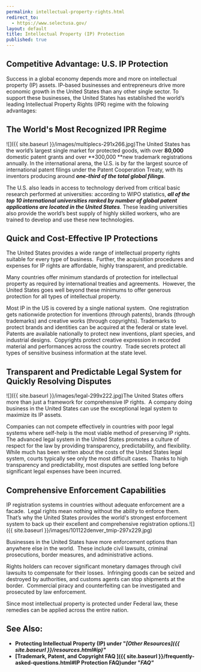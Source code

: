 ```yaml
---
permalink: intellectual-property-rights.html
redirect_to:
  - https://www.selectusa.gov/
layout: default
title: Intellectual Property (IP) Protection
published: true
---
```


## Competitive Advantage: U.S. IP Protection

Success in a global economy depends more and more on intellectual property (IP) assets. IP-based businesses and entrepreneurs drive more economic growth in the United States than any other single sector. To support these businesses, the United States has established the world’s leading Intellectual Property Rights (IPR) regime with the folowing advantages:

## The World's&nbsp;Most Recognized IPR Regime&nbsp;

<span class="imgright">![]({{ site.baseurl }}/images/multiplecs-291x266.jpg)</span>The United States has the world’s largest single market for protected goods, with over **80,000** domestic patent grants and over **300,000 **new trademark registrations annually. In the international arena, the U.S. is by far the largest source of international patent filings under the Patent Cooperation Treaty, with its inventors producing around **_one-third of the total global filings_**. 

The U.S. also leads in access to technology derived from critical basic research performed at universities: according to WIPO statistics, _**all of the top 10 international universities ranked by number of global patent applications are located in the United States**_. These leading universities also provide the world’s best supply of highly skilled workers, who are trained to develop and use these new technologies.

## Quick and Cost-Effective&nbsp;IP Protections 

The United States provides a wide range of intellectual property rights suitable for every type of business.&nbsp; Further, the acquisition procedures and expenses for IP&nbsp;rights are affordable, highly transparent, and predictable.&nbsp; 

Many countries offer minimum standards of protection for intellectual property as required by international treaties and agreements.&nbsp; However, the United States goes well beyond these minimums to offer generous protection for all types of intellectual property.

Most IP in the US is covered by a single national system.&nbsp; One registration gets nationwide protection for inventions (through patents), brands (through trademarks) and creative works (through copyrights). Trademarks to protect brands and identities can be acquired at the federal or state level.&nbsp; Patents are available nationally to protect new inventions, plant species, and industrial designs.&nbsp; Copyrights protect creative expression in recorded material and performances across the country.&nbsp; Trade secrets protect all types of sensitive business information at the state level.

## Transparent and Predictable Legal System for Quickly Resolving Disputes 

<span class="imgright">![]({{ site.baseurl }}/images/legal-299x222.jpg)</span>The United States offers more than just a framework for comprehensive IP rights.&nbsp; A company doing business in the United States can use the exceptional legal system to maximize its IP assets.&nbsp; 

Companies can not compete effectively in countries with poor legal systems where self-help is the most viable method of preserving IP rights.&nbsp; The advanced legal system in the United States promotes a culture of respect for the law by providing transparency, predictability, and flexibility.&nbsp; While much has been written about the costs of the United States legal system, courts typically see only the most difficult cases.&nbsp; Thanks to high transparency and predictability, most disputes are settled long before significant legal expenses have been incurred.

## Comprehensive Enforcement Capabilities

IP registration systems in countries without adequate enforcement are a facade.&nbsp; Legal rights mean nothing without the ability to enforce them.&nbsp; That’s why the United States provides the world's strongest enforcement system to back up their excellent and comprehensive registration options.<span class="imgright">![]({{ site.baseurl }}/images/101122denver_tmip-297x229.jpg)</span>

Businesses in the United States have more enforcement options than anywhere else in the world.&nbsp; These include civil lawsuits, criminal prosecutions, border measures, and administrative actions.&nbsp; 

Rights holders can recover significant monetary damages through civil lawsuits to compensate for their losses.&nbsp; Infringing goods can be seized and destroyed by authorities, and customs agents can stop shipments at the border.&nbsp; Commercial piracy and counterfeiting can be investigated and prosecuted by law enforcement.&nbsp; 

Since most intellectual property is protected under Federal law, these remedies can be applied across the entire nation.<span>&nbsp;</span>

## <span>See Also: </span>

*   **Protecting Intellectual Property (IP) under "_[Other Resources]({{ site.baseurl }}/resources.html#ip)"_**
*   **[Trademark, Patent, and Copyright FAQ ]({{ site.baseurl }}/frequently-asked-questions.html#IP Protection FAQ)under "_FAQ"_** 